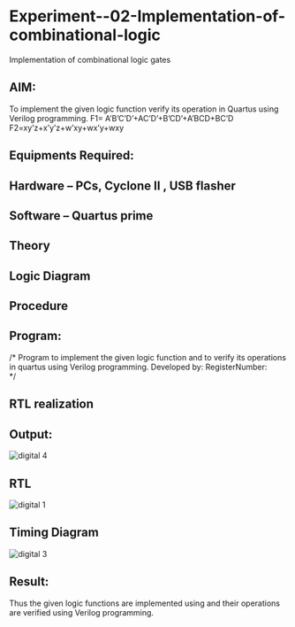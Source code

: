 # Experiment--02-Implementation-of-combinational-logic
Implementation of combinational logic gates
 
## AIM:
To implement the given logic function verify its operation in Quartus using Verilog programming.
 F1= A’B’C’D’+AC’D’+B’CD’+A’BCD+BC’D
F2=xy’z+x’y’z+w’xy+wx’y+wxy
 
 
 
## Equipments Required:
## Hardware – PCs, Cyclone II , USB flasher
## Software – Quartus prime


## Theory
 

## Logic Diagram
## Procedure
## Program:
/*
Program to implement the given logic function and to verify its operations in quartus using Verilog programming.
Developed by: 
RegisterNumber:  
*/
## RTL realization

## Output:
![digital 4](https://github.com/Sharonsteffani2005/Experiment--02-Implementation-of-combinational-logic-/assets/144979934/45ff8edf-9e04-4cc9-8726-e86f2888c2a1)
## RTL
![digital 1](https://github.com/Sharonsteffani2005/Experiment--02-Implementation-of-combinational-logic-/assets/144979934/bebd5374-0928-4faf-8f66-4f75aaab5fbd)
## Timing Diagram
![digital 3](https://github.com/Sharonsteffani2005/Experiment--02-Implementation-of-combinational-logic-/assets/144979934/a4bc5b3a-9416-4684-9a30-15ae3aa95ef8)

## Result:
Thus the given logic functions are implemented using  and their operations are verified using Verilog programming.
